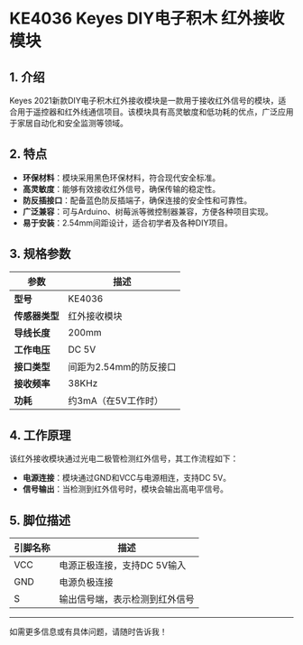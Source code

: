 
# KE4036 Keyes DIY电子积木 红外接收模块

## 1. 介绍

Keyes 2021新款DIY电子积木红外接收模块是一款用于接收红外信号的模块，适合用于遥控器和红外线通信项目。该模块具有高灵敏度和低功耗的优点，广泛应用于家居自动化和安全监测等领域。

## 2. 特点

- **环保材料**：模块采用黑色环保材料，符合现代安全标准。
- **高灵敏度**：能够有效接收红外信号，确保传输的稳定性。
- **防反插接口**：配备蓝色防反插端子，确保连接的安全性和可靠性。
- **广泛兼容**：可与Arduino、树莓派等微控制器兼容，方便各种项目实现。
- **易于安装**：2.54mm间距设计，适合初学者及各种DIY项目。

## 3. 规格参数

| 参数          | 描述                     |
|---------------|-------------------------|
| **型号**      | KE4036                  |
| **传感器类型**| 红外接收模块            |
| **导线长度**  | 200mm                   |
| **工作电压**  | DC 5V                   |
| **接口类型**  | 间距为2.54mm的防反接口   |
| **接收频率**  | 38KHz                   |
| **功耗**      | 约3mA（在5V工作时）      |

## 4. 工作原理

该红外接收模块通过光电二极管检测红外信号，其工作流程如下：

- **电源连接**：模块通过GND和VCC与电源相连，支持DC 5V。
- **信号输出**：当检测到红外信号时，模块会输出高电平信号。

## 5. 脚位描述

| 引脚名称 | 描述                             |
|----------|----------------------------------|
| VCC      | 电源正极连接，支持DC 5V输入    |
| GND      | 电源负极连接                     |
| S        | 输出信号端，表示检测到红外信号 |

---

如需更多信息或有具体问题，请随时告诉我！
